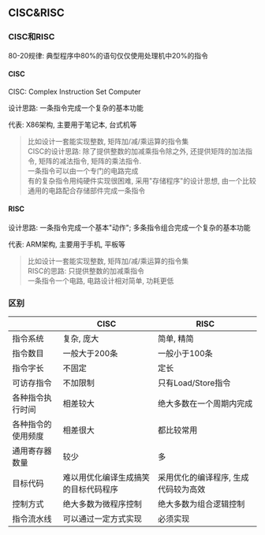 ## CISC&RISC

### CISC和RISC

80-20规律: 典型程序中80%的语句仅仅使用处理机中20%的指令

#### CISC

CISC: Complex Instruction Set Computer

设计思路: 一条指令完成一个复杂的基本功能

代表: X86架构, 主要用于笔记本, 台式机等

> 比如设计一套能实现整数, 矩阵加/减/乘运算的指令集
> <br> CISC的设计思路: 除了提供整数的加减乘指令除之外, 还提供矩阵的加法指令, 矩阵的减法指令, 矩阵的乘法指令.
> <br> 一条指令可以由一个专门的电路完成
> <br> 有的复杂指令用纯硬件实现很困难, 采用"存储程序"的设计思想, 由一个比较通用的电路配合存储部件完成一条指令

#### RISC

设计思路: 一条指令完成一个基本"动作"; 多条指令组合完成一个复杂的基本功能

代表: ARM架构, 主要用于手机, 平板等

> 比如设计一套能实现整数, 矩阵加/减/乘运算的指令集
> <br> RISC的思路: 只提供整数的加减乘指令
> <br> 一条指令一个电路, 电路设计相对简单, 功耗更低

### 区别

|                    | CISC                                 | RISC                                 |
| ------------------ | ------------------------------------ | ------------------------------------ |
| 指令系统           | 复杂, 庞大                           | 简单, 精简                           |
| 指令数目           | 一般大于200条                        | 一般小于100条                        |
| 指令字长           | 不固定                               | 定长                                 |
| 可访存指令         | 不加限制                             | 只有Load/Store指令                   |
| 各种指令执行时间   | 相差较大                             | 绝大多数在一个周期内完成             |
| 各种指令的使用频度 | 相差很大                             | 都比较常用                           |
| 通用寄存器数量     | 较少                                 | 多                                   |
| 目标代码           | 难以用优化编译生成搞笑的目标代码程序 | 采用优化的编译程序, 生成代码较为高效 |
| 控制方式           | 绝大多数为微程序控制                 | 绝大多数为组合逻辑控制               |
| 指令流水线         | 可以通过一定方式实现                 | 必须实现                             |